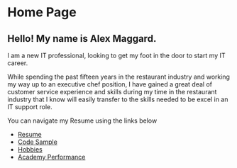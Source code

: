# Home Page
## Hello! My name is Alex Maggard.

I am a new IT professional, looking to get my foot in the door to start my IT career.

While spending the past fifteen years in the restaurant industry and working my way up to an executive chef position, I have gained a great deal of customer service experience and skills during my time in the restaurant industry that I know will easily transfer to the skills needed to be excel in an IT support role.

You can navigate my Resume using the links below

* [Resume](./Resume.md)
* [Code Sample](./code_sample.md)
* [Hobbies](./hobby.md)
* [Academy Performance](./marks.md)
